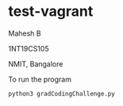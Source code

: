 # test-vagrant
Mahesh B

1NT19CS105

NMIT, Bangalore


To run the program

`python3 gradCodingChallenge.py`
